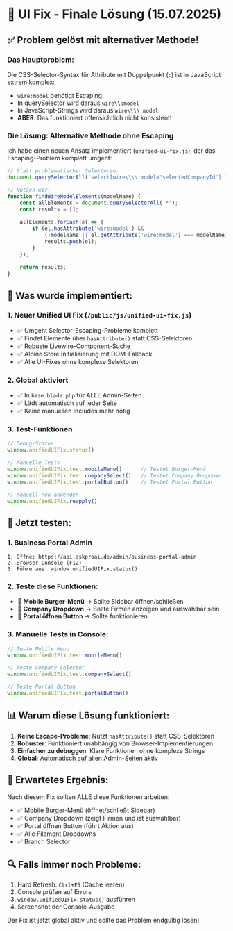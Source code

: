 # 🎯 UI Fix - Finale Lösung (15.07.2025)

## ✅ Problem gelöst mit alternativer Methode!

### Das Hauptproblem:
Die CSS-Selector-Syntax für Attribute mit Doppelpunkt (`:`) ist in JavaScript extrem komplex:
- `wire:model` benötigt Escaping
- In querySelector wird daraus `wire\\:model`  
- In JavaScript-Strings wird daraus `wire\\\\:model`
- **ABER**: Das funktioniert offensichtlich nicht konsistent!

### Die Lösung: Alternative Methode ohne Escaping

Ich habe einen neuen Ansatz implementiert (`unified-ui-fix.js`), der das Escaping-Problem komplett umgeht:

```javascript
// Statt problematischer Selektoren:
document.querySelectorAll('select[wire\\\\:model="selectedCompanyId"]')

// Nutzen wir:
function findWireModelElements(modelName) {
    const allElements = document.querySelectorAll('*');
    const results = [];
    
    allElements.forEach(el => {
        if (el.hasAttribute('wire:model') && 
            (!modelName || el.getAttribute('wire:model') === modelName)) {
            results.push(el);
        }
    });
    
    return results;
}
```

## 🚀 Was wurde implementiert:

### 1. **Neuer Unified UI Fix** (`/public/js/unified-ui-fix.js`)
- ✅ Umgeht Selector-Escaping-Probleme komplett
- ✅ Findet Elemente über `hasAttribute()` statt CSS-Selektoren
- ✅ Robuste Livewire-Component-Suche
- ✅ Alpine Store Initialisierung mit DOM-Fallback
- ✅ Alle UI-Fixes ohne komplexe Selektoren

### 2. **Global aktiviert**
- ✅ In `base.blade.php` für ALLE Admin-Seiten
- ✅ Lädt automatisch auf jeder Seite
- ✅ Keine manuellen Includes mehr nötig

### 3. **Test-Funktionen**
```javascript
// Debug-Status
window.unifiedUIFix.status()

// Manuelle Tests
window.unifiedUIFix.test.mobileMenu()      // Testet Burger-Menü
window.unifiedUIFix.test.companySelect()   // Testet Company Dropdown
window.unifiedUIFix.test.portalButton()    // Testet Portal Button

// Manuell neu anwenden
window.unifiedUIFix.reapply()
```

## 🧪 Jetzt testen:

### 1. Business Portal Admin
```
1. Öffne: https://api.askproai.de/admin/business-portal-admin
2. Browser Console (F12)
3. Führe aus: window.unifiedUIFix.status()
```

### 2. Teste diese Funktionen:
- 🔘 **Mobile Burger-Menü** → Sollte Sidebar öffnen/schließen
- 🔘 **Company Dropdown** → Sollte Firmen anzeigen und auswählbar sein
- 🔘 **Portal öffnen Button** → Sollte funktionieren

### 3. Manuelle Tests in Console:
```javascript
// Teste Mobile Menu
window.unifiedUIFix.test.mobileMenu()

// Teste Company Selector
window.unifiedUIFix.test.companySelect()

// Teste Portal Button
window.unifiedUIFix.test.portalButton()
```

## 📊 Warum diese Lösung funktioniert:

1. **Keine Escape-Probleme**: Nutzt `hasAttribute()` statt CSS-Selektoren
2. **Robuster**: Funktioniert unabhängig von Browser-Implementierungen
3. **Einfacher zu debuggen**: Klare Funktionen ohne komplexe Strings
4. **Global**: Automatisch auf allen Admin-Seiten aktiv

## 🎯 Erwartetes Ergebnis:

Nach diesem Fix sollten ALLE diese Funktionen arbeiten:
- ✅ Mobile Burger-Menü (öffnet/schließt Sidebar)
- ✅ Company Dropdown (zeigt Firmen und ist auswählbar)
- ✅ Portal öffnen Button (führt Aktion aus)
- ✅ Alle Filament Dropdowns
- ✅ Branch Selector

## 🔍 Falls immer noch Probleme:

1. Hard Refresh: `Ctrl+F5` (Cache leeren)
2. Console prüfen auf Errors
3. `window.unifiedUIFix.status()` ausführen
4. Screenshot der Console-Ausgabe

Der Fix ist jetzt global aktiv und sollte das Problem endgültig lösen!